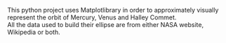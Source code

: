 This python project uses Matplotlibrary in order to approximately visually represent the orbit of Mercury, Venus and Halley Commet.  
All the data used to build their ellipse are from either NASA website, Wikipedia or both.
